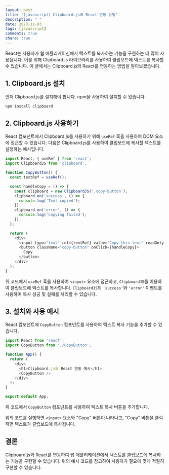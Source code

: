 ```yaml
---
layout: post
title: "[javascript] Clipboard.js와 React 연동 방법"
description: " "
date: 2023-11-03
tags: [javascript]
comments: true
share: true
---
```


React는 사용자가 웹 애플리케이션에서 텍스트를 복사하는 기능을 구현하는 데 많이 사용됩니다. 이를 위해 Clipboard.js 라이브러리를 사용하여 클립보드에 텍스트를 복사할 수 있습니다. 이 글에서는 Clipboard.js와 React를 연동하는 방법을 알아보겠습니다.

## 1. Clipboard.js 설치

먼저 Clipboard.js를 설치해야 합니다. npm을 사용하여 설치할 수 있습니다.

```javascript
npm install clipboard
```

## 2. Clipboard.js 사용하기

React 컴포넌트에서 Clipboard.js를 사용하기 위해 `useRef` 훅을 사용하여 DOM 요소에 접근할 수 있습니다. 다음은 Clipboard.js를 사용하여 클립보드에 복사할 텍스트를 설정하는 예시입니다.

```javascript
import React, { useRef } from 'react';
import ClipboardJS from 'clipboard';

function CopyButton() {
  const textRef = useRef();

  const handleCopy = () => {
    const clipboard = new ClipboardJS('.copy-button');
    clipboard.on('success', () => {
      console.log('Text copied');
    });
    clipboard.on('error', () => {
      console.log('Copying failed');
    });
  };

  return (
    <div>
      <input type="text" ref={textRef} value="Copy this text" readOnly />
      <button className="copy-button" onClick={handleCopy}>
        Copy
      </button>
    </div>
  );
}
```

위 코드에서 `useRef` 훅을 사용하여 `<input>` 요소에 접근하고, `ClipboardJS`를 이용하여 클립보드에 텍스트를 복사합니다. `ClipboardJS`의 `'success'`와 `'error'` 이벤트를 사용하여 복사 성공 및 실패를 처리할 수 있습니다.

## 3. 설치와 사용 예시

React 컴포넌트에 `CopyButton` 컴포넌트를 사용하여 텍스트 복사 기능을 추가할 수 있습니다.

```javascript
import React from 'react';
import CopyButton from './CopyButton';

function App() {
  return (
    <div>
      <h1>Clipboard.js와 React 연동 예시</h1>
      <CopyButton />
    </div>
  );
}

export default App;
```

위 코드에서 `CopyButton` 컴포넌트를 사용하여 텍스트 복사 버튼을 추가합니다.

위의 코드를 실행하면 `<input>` 요소와 "Copy" 버튼이 나타나고, "Copy" 버튼을 클릭하면 텍스트가 클립보드에 복사됩니다.

## 결론

Clipboard.js와 React를 연동하여 웹 애플리케이션에서 텍스트를 클립보드에 복사하는 기능을 구현할 수 있습니다. 위의 예시 코드를 참고하여 사용자가 필요에 맞게 적절히 구현할 수 있습니다.